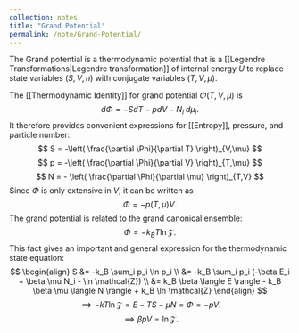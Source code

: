 ```yaml
---
collection: notes
title: "Grand Potential"
permalink: /note/Grand-Potential/
---
```

The Grand potential is a thermodynamic potential that is a [[Legendre Transformations|Legendre transformation]] of internal energy $U$ to replace state variables $(S,V,n)$ with conjugate variables $(T,V,\mu)$.

The [[Thermodynamic Identity]] for grand potential $\Phi(T,V,\mu)$ is 
$$
d\Phi = -S dT - p dV - N_i \; d\mu_i.
$$
It therefore provides convenient expressions for [[Entropy]], pressure, and particle number:
$$
S = -\left( \frac{\partial \Phi}{\partial T} \right)_{V,\mu}
$$
$$
p = -\left( \frac{\partial \Phi}{\partial V} \right)_{T,\mu}
$$
$$
N = - \left( \frac{\partial \Phi}{\partial \mu} \right)_{T,V}
$$
Since $\Phi$ is only extensive in $V$, it can be written as
$$
\Phi = - p(T,\mu) V.
$$
The grand potential is related to the grand canonical ensemble:
$$
\Phi = - k_B T \ln \mathcal{Z}.
$$
This fact gives an important and general expression for the thermodynamic state equation:
$$
\begin{align}
S &= -k_B \sum_i p_i \ln p_i  \\
&= -k_B \sum_i p_i (-\beta E_i + \beta \mu N_i - \ln \mathcal{Z}) \\
&= k_B \beta \langle E \rangle - k_B \beta \mu \langle N \rangle + k_B \ln \mathcal{Z}
\end{align}
$$
$$
\implies -k T \ln \mathcal{Z} = E - TS - \mu N = \Phi = -pV.
$$
$$
\implies \beta p V = \ln \mathcal{Z}.
$$
